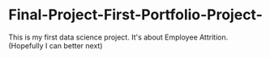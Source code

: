 # Final-Project-First-Portfolio-Project-
This is my first data science project. It's about Employee Attrition. (Hopefully I can better next)
